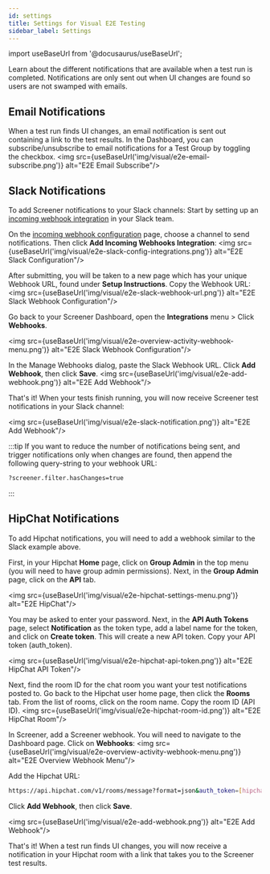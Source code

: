 ```yaml
---
id: settings
title: Settings for Visual E2E Testing
sidebar_label: Settings
---
```


import useBaseUrl from '@docusaurus/useBaseUrl';

Learn about the different notifications that are available when a test run is completed. Notifications are only sent out when UI changes are found so users are not swamped with emails.

## Email Notifications
When a test run finds UI changes, an email notification is sent out containing a link to the test results. In the Dashboard, you can subscribe/unsubscribe to email notifications for a Test Group by toggling the checkbox.
<img src={useBaseUrl('img/visual/e2e-email-subscribe.png')} alt="E2E Email Subscribe"/>



## Slack Notifications
To add Screener notifications to your Slack channels: Start by setting up an [incoming webhook integration](https://my.slack.com/services/new/incoming-webhook/) in your Slack team.

On the [incoming webhook configuration](https://my.slack.com/services/new/incoming-webhook/) page, choose a channel to send notifications. Then click **Add Incoming Webhooks Integration**:
<img src={useBaseUrl('img/visual/e2e-slack-config-integrations.png')} alt="E2E Slack Configuration"/>


After submitting, you will be taken to a new page which has your unique Webhook URL, found under **Setup Instructions**. Copy the Webhook URL:
<img src={useBaseUrl('img/visual/e2e-slack-webhook-url.png')} alt="E2E Slack Webhook Configuration"/>

Go back to your Screener Dashboard, open the **Integrations** menu > Click **Webhooks**.

<img src={useBaseUrl('img/visual/e2e-overview-activity-webhook-menu.png')} alt="E2E Slack Webhook Configuration"/>


In the Manage Webhooks dialog, paste the Slack Webhook URL. Click **Add Webhook**, then click **Save**.
<img src={useBaseUrl('img/visual/e2e-add-webhook.png')} alt="E2E Add Webhook"/>


That's it! When your tests finish running, you will now receive Screener test notifications in your Slack channel:

<img src={useBaseUrl('img/visual/e2e-slack-notification.png')} alt="E2E Add Webhook"/>


:::tip
If you want to reduce the number of notifications being sent, and trigger notifications only when changes are found, then append the following query-string to your webhook URL:

```bash
?screener.filter.hasChanges=true
```

:::


## HipChat Notifications

To add Hipchat notifications, you will need to add a webhook similar to the Slack example above.

First, in your Hipchat **Home** page, click on **Group Admin** in the top menu (you will need to have group admin permissions). Next, in the **Group Admin** page, click on the **API** tab.

<img src={useBaseUrl('img/visual/e2e-hipchat-settings-menu.png')} alt="E2E HipChat"/>

You may be asked to enter your password. Next, in the **API Auth Tokens** page, select **Notification** as the token type, add a label name for the token, and click on **Create token**. This will create a new API token. Copy your API token (auth_token).

<img src={useBaseUrl('img/visual/e2e-hipchat-api-token.png')} alt="E2E HipChat API Token"/>


Next, find the room ID for the chat room you want your test notifications posted to. Go back to the Hipchat user home page, then click the **Rooms** tab. From the list of rooms, click on the room name. Copy the room ID (API ID).
<img src={useBaseUrl('img/visual/e2e-hipchat-room-id.png')} alt="E2E HipChat Room"/>

In Screener, add a Screener webhook. You will need to navigate to the Dashboard page. Click on **Webhooks**:
<img src={useBaseUrl('img/visual/e2e-overview-activity-webhook-menu.png')} alt="E2E Overview Webhook Menu"/>

Add the Hipchat URL:

```bash
https://api.hipchat.com/v1/rooms/message?format=json&auth_token=[hipchat-api-token]&room_id=[hipchat-room-api-id]
```

Click **Add Webhook**, then click **Save**.

<img src={useBaseUrl('img/visual/e2e-add-webhook.png')} alt="E2E Add Webhook"/>

That's it! When a test run finds UI changes, you will now receive a notification in your Hipchat room with a link that takes you to the Screener test results.
